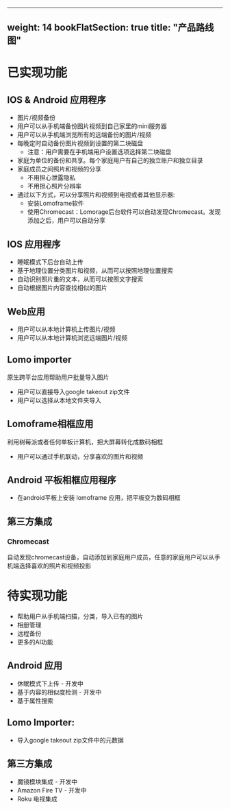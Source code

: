 
---
weight: 14
bookFlatSection: true
title: "产品路线图"
---

# 已实现功能

## IOS & Android 应用程序
* 图片/视频备份
* 用户可以从手机端备份图片视频到自己家里的mini服务器
* 用户可以从手机端浏览所有的远端备份的图片/视频
* 每晚定时自动备份图片视频到设置的第二块磁盘
  * 注意：用户需要在手机端用户设置选项选择第二块磁盘
* 家庭为单位的备份和共享。每个家庭用户有自己的独立账户和独立目录
* 家庭成员之间照片和视频的分享
  * 不用担心泄露隐私
  * 不用担心照片分辨率
* 通过以下方式，可以分享照片和视频到电视或者其他显示器:
  * 安装Lomoframe软件
  * 使用Chromecast：Lomorage后台软件可以自动发现Chromecast。发现添加之后，用户可以自动分享

## IOS 应用程序
* 睡眠模式下后台自动上传
* 基于地理位置分类图片和视频，从而可以按照地理位置搜索
* 自动识别照片重的文本，从而可以按照文字搜索
* 自动根据图片内容查找相似的图片

## Web应用
* 用户可以从本地计算机上传图片/视频
* 用户可以从本地计算机浏览远端图片/视频

## Lomo importer
原生跨平台应用帮助用户批量导入图片
* 用户可以直接导入google takeout zip文件
* 用户可以选择从本地文件夹导入

## Lomoframe相框应用
利用树莓派或者任何单板计算机，把大屏幕转化成数码相框
* 用户可以通过手机联动，分享喜欢的图片和视频

## Android 平板相框应用程序
* 在android平板上安装 lomoframe 应用，把平板变为数码相框

## 第三方集成
### Chromecast
自动发现chromecast设备，自动添加到家庭用户成员，任意的家庭用户可以从手机端选择喜欢的照片和视频投影

# 待实现功能
* 帮助用户从手机端扫描，分类，导入已有的图片
* 相册管理
* 远程备份
* 更多的AI功能

## Android 应用
* 休眠模式下上传 - 开发中  
* 基于内容的相似度检测 - 开发中
* 基于属性搜索

## Lomo Importer:  
* 导入google takeout zip文件中的元数据

## 第三方集成
* 魔镜模块集成 - 开发中  
* Amazon Fire TV - 开发中  
* Roku 电视集成

